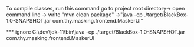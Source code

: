 To compile classes, run this command
go to project root directory-> open command line -> write "mvn clean package" ->"java -cp ./target/BlackBox-1.0-SNAPSHOT.jar com.thy.masking.frontend.MaskerUI"


*** ignore
C:\dev\jdk-11\bin\java -cp ./target/BlackBox-1.0-SNAPSHOT.jar com.thy.masking.frontend.MaskerUI

